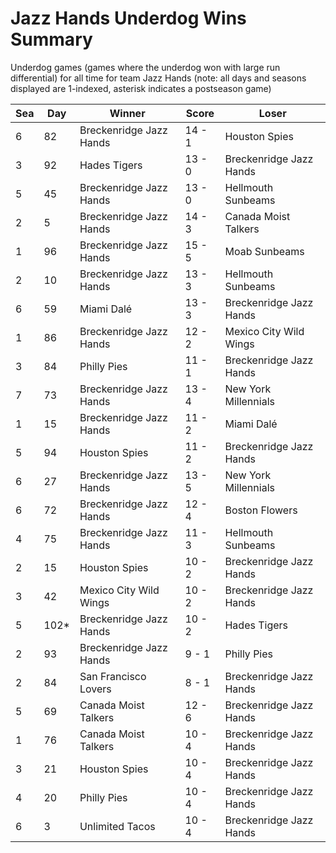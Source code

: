 # Jazz Hands Underdog Wins Summary



Underdog games (games where the underdog won with large run differential) for all time for team Jazz Hands (note: all days and seasons displayed are 1-indexed, asterisk indicates a postseason game)


| Sea | Day | Winner | Score | Loser | 
| ------ |------ |------ |------ |------ |
| 6 | 82 | Breckenridge Jazz Hands | 14 - 1 | Houston Spies | 
| 3 | 92 | Hades Tigers | 13 - 0 | Breckenridge Jazz Hands | 
| 5 | 45 | Breckenridge Jazz Hands | 13 - 0 | Hellmouth Sunbeams | 
| 2 | 5 | Breckenridge Jazz Hands | 14 - 3 | Canada Moist Talkers | 
| 1 | 96 | Breckenridge Jazz Hands | 15 - 5 | Moab Sunbeams | 
| 2 | 10 | Breckenridge Jazz Hands | 13 - 3 | Hellmouth Sunbeams | 
| 6 | 59 | Miami Dalé | 13 - 3 | Breckenridge Jazz Hands | 
| 1 | 86 | Breckenridge Jazz Hands | 12 - 2 | Mexico City Wild Wings | 
| 3 | 84 | Philly Pies | 11 - 1 | Breckenridge Jazz Hands | 
| 7 | 73 | Breckenridge Jazz Hands | 13 - 4 | New York Millennials | 
| 1 | 15 | Breckenridge Jazz Hands | 11 - 2 | Miami Dalé | 
| 5 | 94 | Houston Spies | 11 - 2 | Breckenridge Jazz Hands | 
| 6 | 27 | Breckenridge Jazz Hands | 13 - 5 | New York Millennials | 
| 6 | 72 | Breckenridge Jazz Hands | 12 - 4 | Boston Flowers | 
| 4 | 75 | Breckenridge Jazz Hands | 11 - 3 | Hellmouth Sunbeams | 
| 2 | 15 | Houston Spies | 10 - 2 | Breckenridge Jazz Hands | 
| 3 | 42 | Mexico City Wild Wings | 10 - 2 | Breckenridge Jazz Hands | 
| 5 | 102* | Breckenridge Jazz Hands | 10 - 2 | Hades Tigers | 
| 2 | 93 | Breckenridge Jazz Hands | 9 - 1 | Philly Pies | 
| 2 | 84 | San Francisco Lovers | 8 - 1 | Breckenridge Jazz Hands | 
| 5 | 69 | Canada Moist Talkers | 12 - 6 | Breckenridge Jazz Hands | 
| 1 | 76 | Canada Moist Talkers | 10 - 4 | Breckenridge Jazz Hands | 
| 3 | 21 | Houston Spies | 10 - 4 | Breckenridge Jazz Hands | 
| 4 | 20 | Philly Pies | 10 - 4 | Breckenridge Jazz Hands | 
| 6 | 3 | Unlimited Tacos | 10 - 4 | Breckenridge Jazz Hands | 


